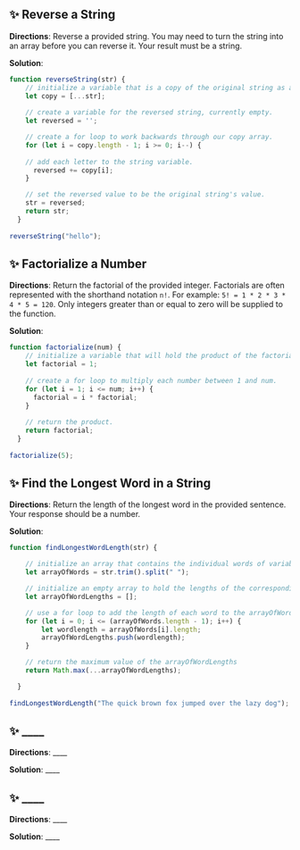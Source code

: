 ## ✨ Reverse a String

**Directions**: Reverse a provided string. You may need to turn the string into an array before you can reverse it. Your result must be a string.

**Solution**:
```js
function reverseString(str) {
    // initialize a variable that is a copy of the original string as an array. 
    let copy = [...str];
    
    // create a variable for the reversed string, currently empty. 
    let reversed = ''; 

    // create a for loop to work backwards through our copy array. 
    for (let i = copy.length - 1; i >= 0; i--) {
    
    // add each letter to the string variable.
      reversed += copy[i];
    }

    // set the reversed value to be the original string's value. 
    str = reversed; 
    return str;
  }
  
reverseString("hello");
```

## ✨ Factorialize a Number

**Directions**: Return the factorial of the provided integer. Factorials are often represented with the shorthand notation `n!`. For example: `5! = 1 * 2 * 3 * 4 * 5 = 120`. Only integers greater than or equal to zero will be supplied to the function.

**Solution**:
```js
function factorialize(num) {
    // initialize a variable that will hold the product of the factorialize function. 
    let factorial = 1;  
  
    // create a for loop to multiply each number between 1 and num.
    for (let i = 1; i <= num; i++) {
      factorial = i * factorial;
    }
  
    // return the product. 
    return factorial; 
  }
  
factorialize(5);
```

## ✨ Find the Longest Word in a String

**Directions**: Return the length of the longest word in the provided sentence. Your response should be a number.

**Solution**:
```js
function findLongestWordLength(str) {

    // initialize an array that contains the individual words of variable str
    let arrayOfWords = str.trim().split(" ");

    // initialize an empty array to hold the lengths of the corresponding words 
    let arrayOfWordLengths = [];

    // use a for loop to add the length of each word to the arrayOfWordLengths variable 
    for (let i = 0; i <= (arrayOfWords.length - 1); i++) {
        let wordlength = arrayOfWords[i].length;
        arrayOfWordLengths.push(wordlength);
    }

    // return the maximum value of the arrayOfWordLengths
    return Math.max(...arrayOfWordLengths); 

  }
  
findLongestWordLength("The quick brown fox jumped over the lazy dog");
```

## ✨ ____

**Directions**: ____

**Solution**: ____

## ✨ ____


**Directions**: ____

**Solution**: ____